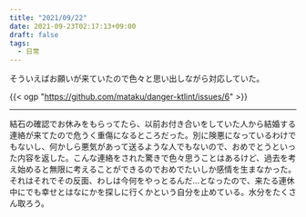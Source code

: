 ```yaml
---
title: "2021/09/22"
date: 2021-09-23T02:17:13+09:00
draft: false
tags:
  - 日常
---
```


そういえばお願いが来ていたので色々と思い出しながら対応していた。

{{< ogp "https://github.com/mataku/danger-ktlint/issues/6" >}}

- - - 

結石の確認でお休みをもらってたら、以前お付き合いをしていた人から結婚する連絡が来てたので危うく重傷になるところだった。別に険悪になっているわけでもないし、何かしら悪気があって送るような人でもないので、おめでとうといった内容を返した。こんな連絡をされた驚きで色々思うことはあるけど、過去を考え始めると無限に考えることができるのでおめでたいしか感情を生まなかった。それはそれでその反面、わしは今何をやっとるんだ...となったので、来たる連休中にでも幸せとはなにかを探しに行くかという自分を止めている。水分をたくさん取ろう。
